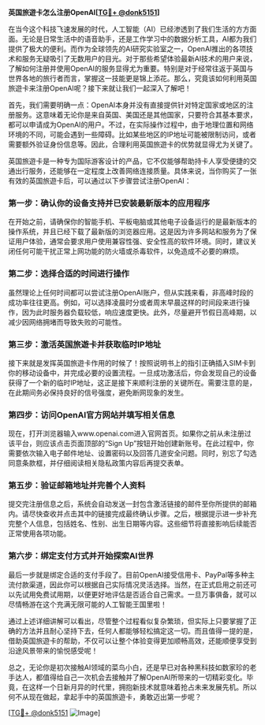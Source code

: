 **英国旅遊卡怎么注册OpenAI[[TG💪+ @donk5151](https://t.me/s/donk5151)]**

在当今这个科技飞速发展的时代，人工智能（AI）已经渗透到了我们生活的方方面面。无论是日常生活中的语音助手，还是工作学习中的数据分析工具，AI都为我们提供了极大的便利。而作为全球领先的AI研究实验室之一，OpenAI推出的各项技术和服务无疑吸引了无数用户的目光。对于那些希望体验最新AI技术的用户来说，了解如何注册并使用OpenAI的服务显得尤为重要。特别是对于经常往返于英国与世界各地的旅行者而言，掌握这一技能更是锦上添花。那么，究竟该如何利用英国旅遊卡来注册OpenAI呢？接下来就让我们一起深入了解吧！

首先，我们需要明确一点：OpenAI本身并没有直接提供针对特定国家或地区的注册服务。这意味着无论你是来自英国、美国还是其他国家，只要符合其基本要求，都可以申请成为OpenAI的用户。不过，在实际操作过程中，由于地理位置和网络环境的不同，可能会遇到一些障碍。比如某些地区的IP地址可能被限制访问，或者需要额外验证身份信息等。因此，合理利用英国旅遊卡的优势就显得尤为关键了。

英国旅遊卡是一种专为国际游客设计的产品，它不仅能够帮助持卡人享受便捷的交通出行服务，还能够在一定程度上改善网络连接质量。具体来说，当你购买了一张有效的英国旅遊卡后，可以通过以下步骤尝试注册OpenAI：

### 第一步：确认你的设备支持并已安装最新版本的应用程序
在开始之前，请确保你的智能手机、平板电脑或其他电子设备运行的是最新版本的操作系统，并且已经下载了最新版的浏览器应用。这是因为许多网站和服务为了保证用户体验，通常会要求用户使用兼容性强、安全性高的软件环境。同时，建议关闭任何可能干扰正常上网功能的防火墙或杀毒软件，以免造成不必要的麻烦。

### 第二步：选择合适的时间进行操作
虽然理论上任何时间都可以尝试注册OpenAI账户，但从实践来看，非高峰时段的成功率往往更高。例如，可以选择凌晨时分或者周末早晨这样的时间段来进行操作，因为此时服务器负载较低，响应速度更快。此外，尽量避开节假日高峰期，以减少因网络拥堵而导致失败的可能性。

### 第三步：激活英国旅遊卡并获取临时IP地址
接下来就是发挥英国旅遊卡作用的时候了！按照说明书上的指引正确插入SIM卡到你的移动设备中，并完成必要的设置流程。一旦成功激活后，你会发现自己的设备获得了一个新的临时IP地址，这正是接下来顺利注册的关键所在。需要注意的是，在此期间务必保持良好的信号强度，避免断网现象的发生。

### 第四步：访问OpenAI官方网站并填写相关信息
现在，打开浏览器输入www.openai.com进入官网首页。如果你之前从未注册过该平台，则应该点击页面顶部的“Sign Up”按钮开始创建新账号。在此过程中，你需要依次输入电子邮件地址、设置密码以及回答几道安全问题。同时，别忘了勾选同意条款框，并仔细阅读相关隐私政策内容后再提交表单。

### 第五步：验证邮箱地址并完善个人资料
提交完注册信息之后，系统会自动发送一封包含激活链接的邮件至你所提供的邮箱内。请尽快查收并点击其中的链接完成最终确认步骤。之后，根据提示进一步补充完整个人信息，包括姓名、性别、出生日期等内容。这些细节将直接影响后续能否正常使用各项功能。

### 第六步：绑定支付方式并开始探索AI世界
最后一步就是绑定合适的支付手段了。目前OpenAI接受信用卡、PayPal等多种主流付款渠道，因此你可以根据自己实际情况灵活选择。当然，在正式启用之前还可以先试用免费试用期，以便更好地评估是否适合自己需求。一旦万事俱备，就可以尽情畅游在这个充满无限可能的人工智能王国里啦！

通过上述详细讲解可以看出，尽管整个过程看似复杂繁琐，但实际上只要掌握了正确的方法并且耐心坚持下去，任何人都能够轻松搞定这一切。而且值得一提的是，借助英国旅遊卡的帮助，不仅可以让整个体验变得更加顺畅高效，还能顺便享受到沿途风景带来的愉悦感受呢！

总之，无论你是初次接触AI领域的菜鸟小白，还是早已对各种黑科技如数家珍的老手达人，都值得给自己一次机会去接触并了解OpenAI所带来的一切精彩变化。毕竟，在这样一个日新月异的时代里，拥抱新技术就意味着抢占未来发展先机。所以何不从现在做起，拿起手中的英国旅遊卡，勇敢迈出第一步呢？

[[TG💪+ @donk5151](https://t.me/s/donk5151) ![Image](https://i.postimg.cc/rwNCRYN7/Snipaste-2025-04-30-17-27-05.png)]